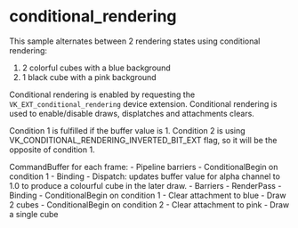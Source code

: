 # conditional_rendering

This sample alternates between 2 rendering states using conditional rendering:
1) 2 colorful cubes with a blue background
2) 1 black cube with a pink background

Conditional rendering is enabled by requesting the `VK_EXT_conditional_rendering` device extension.
Conditional rendering is used to enable/disable draws, displatches and attachments clears.

Condition 1 is fulfilled if the buffer value is 1. Condition 2 is using VK_CONDITIONAL_RENDERING_INVERTED_BIT_EXT flag, so it will be the opposite of condition 1.

CommandBuffer for each frame:
	- Pipeline barriers
	- ConditionalBegin on condition 1
		- Binding
		- Dispatch: updates buffer value for alpha channel to 1.0 to produce a colourful cube in the later draw.
	- Barriers
	- RenderPass
		- Binding
		- ConditionalBegin on condition 1
			- Clear attachment to blue
			- Draw 2 cubes
		- ConditionalBegin on condition 2
			- Clear attachment to pink
			- Draw a single cube
